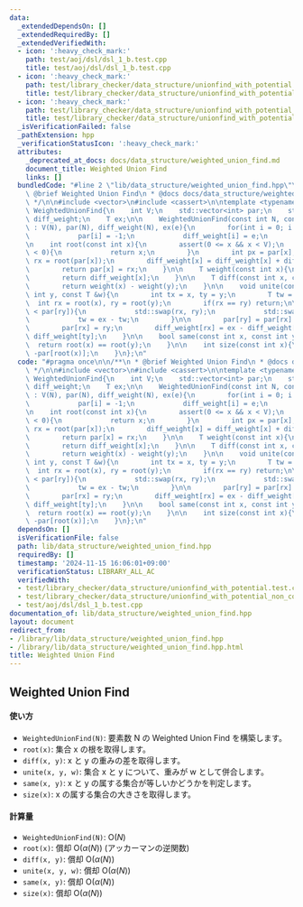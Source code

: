 ```yaml
---
data:
  _extendedDependsOn: []
  _extendedRequiredBy: []
  _extendedVerifiedWith:
  - icon: ':heavy_check_mark:'
    path: test/aoj/dsl/dsl_1_b.test.cpp
    title: test/aoj/dsl/dsl_1_b.test.cpp
  - icon: ':heavy_check_mark:'
    path: test/library_checker/data_structure/unionfind_with_potential.test.cpp
    title: test/library_checker/data_structure/unionfind_with_potential.test.cpp
  - icon: ':heavy_check_mark:'
    path: test/library_checker/data_structure/unionfind_with_potential_non_commutative_group.test.cpp
    title: test/library_checker/data_structure/unionfind_with_potential_non_commutative_group.test.cpp
  _isVerificationFailed: false
  _pathExtension: hpp
  _verificationStatusIcon: ':heavy_check_mark:'
  attributes:
    _deprecated_at_docs: docs/data_structure/weighted_union_find.md
    document_title: Weighted Union Find
    links: []
  bundledCode: "#line 2 \"lib/data_structure/weighted_union_find.hpp\"\n\n/**\n *\
    \ @brief Weighted Union Find\n * @docs docs/data_structure/weighted_union_find.md\n\
    \ */\n\n#include <vector>\n#include <cassert>\n\ntemplate <typename T>\nstruct\
    \ WeightedUnionFind{\n    int V;\n    std::vector<int> par;\n    std::vector<T>\
    \ diff_weight;\n    T ex;\n\n    WeightedUnionFind(const int N, const T &e = 0)\
    \ : V(N), par(N), diff_weight(N), ex(e){\n        for(int i = 0; i < N; ++i){\n\
    \            par[i] = -1;\n            diff_weight[i] = e;\n        }\n    }\n\
    \n    int root(const int x){\n        assert(0 <= x && x < V);\n        if(par[x]\
    \ < 0){\n            return x;\n        }\n        int px = par[x];\n        int\
    \ rx = root(par[x]);\n        diff_weight[x] = diff_weight[x] + diff_weight[px];\n\
    \        return par[x] = rx;\n    }\n\n    T weight(const int x){\n        root(x);\n\
    \        return diff_weight[x];\n    }\n\n    T diff(const int x, const int y){\n\
    \        return weight(x) - weight(y);\n    }\n\n    void unite(const int x, const\
    \ int y, const T &w){\n        int tx = x, ty = y;\n        T tw = w;\n      \
    \  int rx = root(x), ry = root(y);\n        if(rx == ry) return;\n\n        if(par[rx]\
    \ < par[ry]){\n            std::swap(rx, ry);\n            std::swap(tx, ty);\n\
    \            tw = ex - tw;\n        }\n\n        par[ry] = par[rx] + par[ry];\n\
    \        par[rx] = ry;\n        diff_weight[rx] = ex - diff_weight[tx] + tw +\
    \ diff_weight[ty];\n    }\n\n    bool same(const int x, const int y){\n      \
    \  return root(x) == root(y);\n    }\n\n    int size(const int x){\n        return\
    \ -par[root(x)];\n    }\n};\n"
  code: "#pragma once\n\n/**\n * @brief Weighted Union Find\n * @docs docs/data_structure/weighted_union_find.md\n\
    \ */\n\n#include <vector>\n#include <cassert>\n\ntemplate <typename T>\nstruct\
    \ WeightedUnionFind{\n    int V;\n    std::vector<int> par;\n    std::vector<T>\
    \ diff_weight;\n    T ex;\n\n    WeightedUnionFind(const int N, const T &e = 0)\
    \ : V(N), par(N), diff_weight(N), ex(e){\n        for(int i = 0; i < N; ++i){\n\
    \            par[i] = -1;\n            diff_weight[i] = e;\n        }\n    }\n\
    \n    int root(const int x){\n        assert(0 <= x && x < V);\n        if(par[x]\
    \ < 0){\n            return x;\n        }\n        int px = par[x];\n        int\
    \ rx = root(par[x]);\n        diff_weight[x] = diff_weight[x] + diff_weight[px];\n\
    \        return par[x] = rx;\n    }\n\n    T weight(const int x){\n        root(x);\n\
    \        return diff_weight[x];\n    }\n\n    T diff(const int x, const int y){\n\
    \        return weight(x) - weight(y);\n    }\n\n    void unite(const int x, const\
    \ int y, const T &w){\n        int tx = x, ty = y;\n        T tw = w;\n      \
    \  int rx = root(x), ry = root(y);\n        if(rx == ry) return;\n\n        if(par[rx]\
    \ < par[ry]){\n            std::swap(rx, ry);\n            std::swap(tx, ty);\n\
    \            tw = ex - tw;\n        }\n\n        par[ry] = par[rx] + par[ry];\n\
    \        par[rx] = ry;\n        diff_weight[rx] = ex - diff_weight[tx] + tw +\
    \ diff_weight[ty];\n    }\n\n    bool same(const int x, const int y){\n      \
    \  return root(x) == root(y);\n    }\n\n    int size(const int x){\n        return\
    \ -par[root(x)];\n    }\n};\n"
  dependsOn: []
  isVerificationFile: false
  path: lib/data_structure/weighted_union_find.hpp
  requiredBy: []
  timestamp: '2024-11-15 16:06:01+09:00'
  verificationStatus: LIBRARY_ALL_AC
  verifiedWith:
  - test/library_checker/data_structure/unionfind_with_potential.test.cpp
  - test/library_checker/data_structure/unionfind_with_potential_non_commutative_group.test.cpp
  - test/aoj/dsl/dsl_1_b.test.cpp
documentation_of: lib/data_structure/weighted_union_find.hpp
layout: document
redirect_from:
- /library/lib/data_structure/weighted_union_find.hpp
- /library/lib/data_structure/weighted_union_find.hpp.html
title: Weighted Union Find
---
```

## Weighted Union Find

#### 使い方

- `WeightedUnionFind(N)`: 要素数 N の Weighted Union Find を構築します。
- `root(x)`: 集合 x の根を取得します。
- `diff(x, y)`: x と y の重みの差を取得します。
- `unite(x, y, w)`: 集合 x と y について、重みが w として併合します。
- `same(x, y)`: x と y の属する集合が等しいかどうかを判定します。
- `size(x)`: x の属する集合の大きさを取得します。

#### 計算量

- `WeightedUnionFind(N)`: $\mathrm{O}(N)$
- `root(x)`: 償却 $\mathrm{O}(\alpha(N))$ (アッカーマンの逆関数)
- `diff(x, y)`: 償却 $\mathrm{O}(\alpha(N))$
- `unite(x, y, w)`: 償却 $\mathrm{O}(\alpha(N))$
- `same(x, y)`: 償却 $\mathrm{O}(\alpha(N))$
- `size(x)`: 償却 $\mathrm{O}(\alpha(N))$
